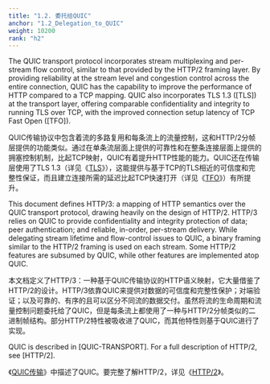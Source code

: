 ```yaml
---
title: "1.2. 委托给QUIC"
anchor: "1.2_Delegation_to_QUIC"
weight: 10200
rank: "h2"
---
```


The QUIC transport protocol incorporates stream multiplexing and per-stream flow control, similar to that provided by the HTTP/2 framing layer. By providing reliability at the stream level and congestion control across the entire connection, QUIC has the capability to improve the performance of HTTP compared to a TCP mapping. QUIC also incorporates TLS 1.3 ([TLS]) at the transport layer, offering comparable confidentiality and integrity to running TLS over TCP, with the improved connection setup latency of TCP Fast Open ([TFO]).

QUIC传输协议中包含着流的多路复用和每条流上的流量控制，这和HTTP/2分帧层提供的功能类似。通过在单条流层面上提供的可靠性和在整条连接层面上提供的拥塞控制机制，比起TCP映射，QUIC有着提升HTTP性能的能力。QUIC还在传输层使用了TLS 1.3（详见《[TLS]()》），这能提供与基于TCP的TLS相近的可信度和完整性保证，而且建立连接所需的延迟比起TCP快速打开（详见《[TFO]()》）有所提升。

This document defines HTTP/3: a mapping of HTTP semantics over the QUIC transport protocol, drawing heavily on the design of HTTP/2. HTTP/3 relies on QUIC to provide confidentiality and integrity protection of data; peer authentication; and reliable, in-order, per-stream delivery. While delegating stream lifetime and flow-control issues to QUIC, a binary framing similar to the HTTP/2 framing is used on each stream. Some HTTP/2 features are subsumed by QUIC, while other features are implemented atop QUIC.

本文档定义了HTTP/3：一种基于QUIC传输协议的HTTP语义映射，它大量借鉴了HTTP/2的设计。HTTP/3依靠QUIC来提供对数据的可信度和完整性保护；对端验证；以及可靠的、有序的且可以区分不同流的数据交付。虽然将流的生命周期和流量控制问题委托给了QUIC，但是每条流上都使用了一种与HTTP/2分帧类似的二进制帧结构。部分HTTP/2特性被吸收进了QUIC，而其他特性则基于QUIC进行了实现。

QUIC is described in [QUIC-TRANSPORT]. For a full description of HTTP/2, see [HTTP/2].

《[QUIC传输]()》中描述了QUIC。要完整了解HTTP/2，详见《[HTTP/2]()》。
